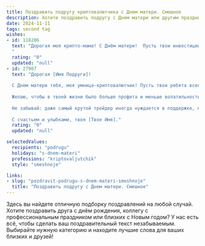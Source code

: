```yaml
---
title: Поздравить подругу криптовалютчика с Днем матери. Смешное
description: Хотите поздравить подругу с Днем матери или другим праздником? Наш ИИ создаст незабываемое поздравление, а вы обязательно выделитесь среди других.  
date: 2024-11-11
tags: second tag
wishes:
- id: 118286
  text: "Дорогая моя крипто-мама! С Днём матери!  Пусть твои инвестиции в материнство принесут тебе самые высокие дивиденды – море любви, горы счастья и океан позитива!  Надеюсь, твои дети не окажутся скамом, а только принесут тебе радость и гордость.  Пусть биткоин твоей любви никогда не упадет в цене!
  "
  rating: "0"
  updated: "null"
- id: 27907
  text: "Дорогая [Имя Подруги]!
  
  С Днем матери тебя, моя умница-криптовалютчик! Пусть твои ребята всегда приносят тепло, как самый стабильный альткоин, а улыбки – блестят, как биткоины на пике рынка!
  
  Желаю, чтобы в твоей жизни было больше профита и меньше волатильности, а каждая минута с ребенком добавляла в твою душевную криптокошелек радости и любви! Пусть ваши семейные блокчейны будут надежны, а связь между вами – бесконечно крепка.
  
  Не забывай: даже самый крутой трейдер иногда нуждается в поддержке, поэтому всегда обращайся за советом к нам, своим подругам! Ты – самый ценный токен в нашем бартере дружбы!
  
  С счастьем и улыбками, твоя [Твое Имя]."
  rating: "0"
  updated: "null"

selectedValues:
  recipients: "podrugu"
  holidays: "s-dnem-materi"
  professions: "kriptovaljutchik"
  style: "smeshnoje"

links:
- slug: "pozdravit-podrugu-s-dnem-materi-smeshnoje"
  title: "Поздравить подругу с Днем матери. Смешное"
---
```


Здесь вы найдете отличную подборку поздравлений на любой случай.
Хотите поздравить друга с днём рождения, коллегу с профессиональным праздником или близких с Новым годом? У нас есть всё, чтобы сделать ваш поздравительный текст незабываемым. Выбирайте нужную категорию и находите лучшие слова для ваших близких и друзей!
